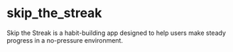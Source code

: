 # skip_the_streak

Skip the Streak is a habit-building app designed to help users make steady progress in a no-pressure environment.
